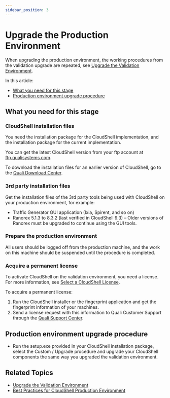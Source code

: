 ```yaml
---
sidebar_position: 3
---
```


# Upgrade the Production Environment

When upgrading the production environment, the working procedures from the validation upgrade are repeated, see [Upgrade the Validation Environment](https://help.quali.com/Online%20Help/2023.3/Portal/Content/IG/Upgrade%20Procedure/upgrd-valid-env.htm).

In this article:

- [What you need for this stage](https://help.quali.com/Online%20Help/2023.3/Portal/Content/IG/Upgrade%20Procedure/upgrd-prod-env.htm?tocpath=Installation%20and%20Configuration%7CCloudShell%20Suite%7CUpgrade%20Procedure%7C_____3#What)
- [Production environment upgrade procedure](https://help.quali.com/Online%20Help/2023.3/Portal/Content/IG/Upgrade%20Procedure/upgrd-prod-env.htm?tocpath=Installation%20and%20Configuration%7CCloudShell%20Suite%7CUpgrade%20Procedure%7C_____3#Producti)

## What you need for this stage

### CloudShell installation files

You need the installation package for the CloudShell implementation, and the installation package for the current implementation.

You can get the latest CloudShell version from your ftp account at [ftp.qualisystems.com](ftp://ftp.qualisystems.com/).

To download the installation files for an earlier version of CloudShell, go to the [Quali Download Center](https://support.quali.com/hc/en-us/articles/231613287).

### 3rd party installation files

Get the installation files of the 3rd party tools being used with CloudShell on your production environment, for example:

- Traffic Generator GUI application (Ixia, Spirent, and so on)
- Ranorex 5.1.3 to 8.3.2 (last verified in CloudShell 9.3) – Older versions of Ranorex must be upgraded to continue using the GUI tools.

### Prepare the production environment

All users should be logged off from the production machine, and the work on this machine should be suspended until the procedure is completed.

### Acquire a permanent license

To activate CloudShell on the validation environment, you need a license. For more information, see [Select a CloudShell License](https://help.quali.com/Online%20Help/2023.3/Portal/Content/IG/Configure%20CloudShell%20Products/slct-licns.htm).

To acquire a permanent license:

1. Run the CloudShell installer or the fingerprint application and get the fingerprint information of your machines.
2. Send a license request with this information to Quali Customer Support through the [Quali Support Center](https://support.quali.com/).

## Production environment upgrade procedure

- Run the setup.exe provided in your CloudShell installation package, select the Custom / Upgrade procedure and upgrade your CloudShell components the same way you upgraded the validation environment.

## Related Topics

- [Upgrade the Validation Environment](https://help.quali.com/Online%20Help/2023.3/Portal/Content/IG/Upgrade%20Procedure/upgrd-valid-env.htm)
- [Best Practices for CloudShell Production Environment](https://help.quali.com/Online%20Help/2023.3/Portal/Content/IG/Appendices/prod-bst-prctc.htm)